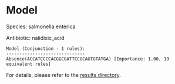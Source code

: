 
# Model

Species: salmonella enterica

Antibiotic: nalidixic_acid

```
Model (Conjunction - 1 rules):
------------------------------
Absence(ACCATCCCCACGGCGATTCCGCAGTGTATGA) [Importance: 1.00, 19 equivalent rules]

```

For details, please refer to the [results directory](../../../../../results/scm_b/salmonella+enterica/nalidixic_acid/repeat_9/).

